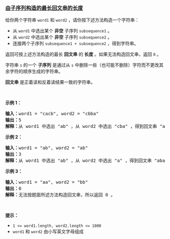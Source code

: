### [由子序列构造的最长回文串的长度](https://leetcode-cn.com/problems/maximize-palindrome-length-from-subsequences)

<p>给你两个字符串 <code>word1</code> 和 <code>word2</code> ，请你按下述方法构造一个字符串：</p>

<ul>
	<li>从 <code>word1</code> 中选出某个 <strong>非空</strong> 子序列 <code>subsequence1</code> 。</li>
	<li>从 <code>word2</code> 中选出某个 <strong>非空</strong> 子序列 <code>subsequence2</code> 。</li>
	<li>连接两个子序列 <code>subsequence1 + subsequence2</code> ，得到字符串。</li>
</ul>

<p>返回可按上述方法构造的最长 <strong>回文串</strong> 的 <strong>长度</strong> 。如果无法构造回文串，返回 <code>0</code> 。</p>

<p>字符串 <code>s</code> 的一个 <strong>子序列</strong> 是通过从 <code>s</code> 中删除一些（也可能不删除）字符而不更改其余字符的顺序生成的字符串。</p>

<p><strong>回文串</strong> 是正着读和反着读结果一致的字符串。</p>

<p> </p>

<p><strong>示例 1：</strong></p>

<pre><strong>输入：</strong>word1 = "cacb", word2 = "cbba"
<strong>输出：</strong>5
<strong>解释：</strong>从 word1 中选出 "ab" ，从 word2 中选出 "cba" ，得到回文串 "abcba" 。</pre>

<p><strong>示例 2：</strong></p>

<pre><strong>输入：</strong>word1 = "ab", word2 = "ab"
<strong>输出：</strong>3
<strong>解释：</strong>从 word1 中选出 "ab" ，从 word2 中选出 "a" ，得到回文串 "aba" 。</pre>

<p><strong>示例 3：</strong></p>

<pre><strong>输入：</strong>word1 = "aa", word2 = "bb"
<strong>输出：</strong>0
<strong>解释：</strong>无法按题面所述方法构造回文串，所以返回 0 。</pre>

<p> </p>

<p><strong>提示：</strong></p>

<ul>
	<li><code>1 &lt;= word1.length, word2.length &lt;= 1000</code></li>
	<li><code>word1</code> 和 <code>word2</code> 由小写英文字母组成</li>
</ul>

